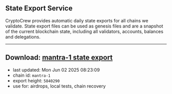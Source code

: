 ## State Export Service
CryptoCrew provides automatic daily state exports for all chains we validate. State export files can be used as genesis files and are a snapshot of the current blockchain state, including all validators, accounts, balances and delegations.

---
**Download: [mantra-1 state export](https://dl-eu2.ccvalidators.com/SERVICE/mantrachain/mantra-1_export_5840290.json)**
---

- last updated: Mon Jun 02 2025 08:23:09
- chain id: `mantra-1`
- export height: `5840290`
- use for: airdrops, local tests, chain recovery
